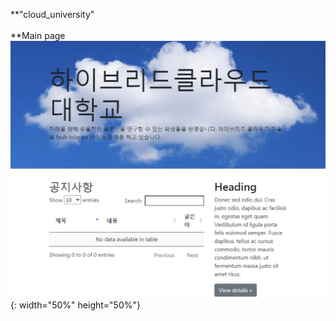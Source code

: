 **"cloud_university" 
<br><br>
**Main page<br>
![main](./SchoolWebsite/static/img/main.png){: width="50%" height="50%"}